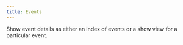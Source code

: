 ```yaml
---
title: Events
---
```

<div class="jumpnav"></div>
Show event details as either an index of events or a show view for a particular event.
